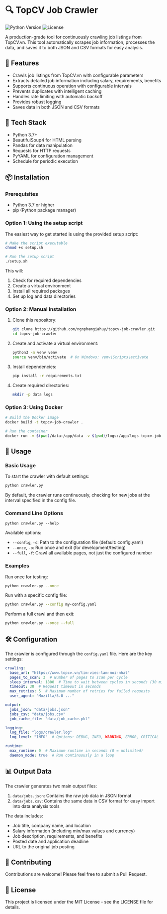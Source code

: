 # 🔍 TopCV Job Crawler

![Python Version](https://img.shields.io/badge/python-3.7%2B-blue.svg)
![License](https://img.shields.io/badge/license-MIT-green.svg)

A production-grade tool for continuously crawling job listings from TopCV.vn. This tool automatically scrapes job information, processes the data, and saves it to both JSON and CSV formats for easy analysis.

## 📘 Features

- Crawls job listings from TopCV.vn with configurable parameters
- Extracts detailed job information including salary, requirements, benefits
- Supports continuous operation with configurable intervals
- Prevents duplicates with intelligent caching
- Handles rate limiting with automatic backoff
- Provides robust logging
- Saves data in both JSON and CSV formats

## 🧰 Tech Stack

- Python 3.7+
- BeautifulSoup4 for HTML parsing
- Pandas for data manipulation
- Requests for HTTP requests
- PyYAML for configuration management
- Schedule for periodic execution

## 📦 Installation

### Prerequisites
- Python 3.7 or higher
- pip (Python package manager)

### Option 1: Using the setup script

The easiest way to get started is using the provided setup script:

```bash
# Make the script executable
chmod +x setup.sh

# Run the setup script
./setup.sh
```

This will:
1. Check for required dependencies
2. Create a virtual environment
3. Install all required packages
4. Set up log and data directories

### Option 2: Manual installation

1. Clone this repository:
   ```bash
   git clone https://github.com/ngnphamgiahuy/topcv-job-crawler.git
   cd topcv-job-crawler
   ```

2. Create and activate a virtual environment:
   ```bash
   python3 -m venv venv
   source venv/bin/activate  # On Windows: venv\Scripts\activate
   ```

3. Install dependencies:
   ```bash
   pip install -r requirements.txt
   ```

4. Create required directories:
   ```bash
   mkdir -p data logs
   ```

### Option 3: Using Docker

```bash
# Build the Docker image
docker build -t topcv-job-crawler .

# Run the container
docker run -v $(pwd)/data:/app/data -v $(pwd)/logs:/app/logs topcv-job-crawler
```

## 🚀 Usage

### Basic Usage

To start the crawler with default settings:

```bash
python crawler.py
```

By default, the crawler runs continuously, checking for new jobs at the interval specified in the config file.

### Command Line Options

```
python crawler.py --help
```

Available options:
- `--config`, `-c`: Path to the configuration file (default: config.yaml)
- `--once`, `-o`: Run once and exit (for development/testing)
- `--full`, `-f`: Crawl all available pages, not just the configured number

### Examples

Run once for testing:
```bash
python crawler.py --once
```

Run with a specific config file:
```bash
python crawler.py --config my-config.yaml
```

Perform a full crawl and then exit:
```bash
python crawler.py --once --full
```

## 🛠️ Configuration

The crawler is configured through the `config.yaml` file. Here are the key settings:

```yaml
crawling:
  base_url: "https://www.topcv.vn/tim-viec-lam-moi-nhat"
  pages_to_scan: 3  # Number of pages to scan per cycle
  sleep_interval: 1800  # Time to wait between cycles in seconds (30 minutes)
  timeout: 30  # Request timeout in seconds
  max_retries: 5  # Maximum number of retries for failed requests
  user_agent: "Mozilla/5.0 ..."

output:
  jobs_json: "data/jobs.json"
  jobs_csv: "data/jobs.csv"
  job_cache_file: "data/job_cache.pkl"

logging:
  log_file: "logs/crawler.log"
  log_level: "INFO"  # Options: DEBUG, INFO, WARNING, ERROR, CRITICAL

runtime:
  max_runtime: 0  # Maximum runtime in seconds (0 = unlimited)
  daemon_mode: true  # Run continuously in a loop
```

## 📊 Output Data

The crawler generates two main output files:

1. `data/jobs.json`: Contains the raw job data in JSON format
2. `data/jobs.csv`: Contains the same data in CSV format for easy import into data analysis tools

The data includes:
- Job title, company name, and location
- Salary information (including min/max values and currency)
- Job description, requirements, and benefits
- Posted date and application deadline
- URL to the original job posting

## 👥 Contributing

Contributions are welcome! Please feel free to submit a Pull Request.

## 📄 License

This project is licensed under the MIT License - see the LICENSE file for details. 